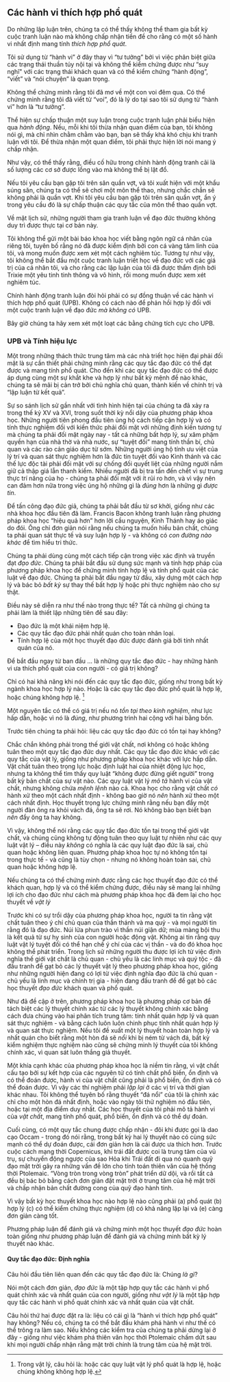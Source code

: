 ## Các hành vi thích hợp phổ quát

Do những lập luận trên, chúng ta có thể thấy không thể tham gia bất kỳ cuộc tranh luận nào mà không chấp nhận tiền đề cho rằng có một số hành vi nhất định mang tính *thích hợp phổ quát*.

Tôi sử dụng từ “hành vi” ở đây thay vì “tư tưởng” bởi vì việc phân biệt giữa các trạng thái thuần túy nội tại và không thể kiểm chứng được như “suy nghĩ" với các trạng thái khách quan và có thể kiểm chứng “hành động”, “viết” và “nói chuyện” là quan trọng.

Không thể chứng minh rằng tôi đã mơ về một con voi đêm qua. Có thể chứng minh rằng tôi đã viết từ “voi”, đó là lý do tại sao tôi sử dụng từ “hành vi” hơn là “tư tưởng”.

Thể hiện sự chấp thuận một suy luận trong cuộc  tranh luận phải biểu hiện qua *hành động*. Nếu, mỗi khi tôi thừa nhận quan điểm của bạn, tôi không nói gì, mà chỉ nhìn chằm chằm vào bạn, bạn sẽ thấy khá khó chịu khi tranh luận với tôi. Để thừa nhận một quan điểm, tôi phải thực hiện lời nói mang ý chấp nhận.

Như vậy, có thể thấy rằng, điều cố hữu trong chính hành động tranh cãi là số lượng các cơ sở được lồng vào mà không thể bị lật đổ.

Nếu tôi yêu cầu bạn gặp tôi trên sân quần vợt, và tôi xuất hiện với một khẩu súng săn, chúng ta có thể sẽ chơi một môn thể thao, nhưng chắc chắn sẽ không phải là quần vợt. Khi tôi yêu cầu bạn gặp tôi trên sân quần vợt, ẩn ý trong yêu cầu đó là sự chấp thuận các quy tắc của môn thể thao quần vợt.

Về mặt lịch sử, những người tham gia tranh luận về đạo đức thường không duy trì được thực tại cơ bản này.

Tôi không thể gửi một bài báo khoa học viết bằng ngôn ngữ cá nhân của riêng tôi, tuyên bố rằng nó đã được kiểm định bởi con cá vàng tâm linh của tôi, và mong muốn được xem xét một cách nghiêm túc. Tương tự như vậy, tôi không thể bắt đầu một cuộc tranh luận triết học về đạo đức với các giá trị của cá nhân tôi, và cho rằng các lập luận của tôi đã được thẩm định bới Trixie một yêu tinh tinh thông và vô hình, rồi mong muốn được xem xét nghiêm túc. 

Chính hành động tranh luận đòi hỏi phải có sự đồng thuận về các hành vi thích hợp phổ quát (UPB). Không có cách nào để phản hồi hợp lý đối với một cuộc tranh luận về đạo đức *mà không có* UPB.

Bây giờ chúng ta hãy xem xét một loạt các bằng chứng tích cực cho UPB.

### UPB và Tính hiệu lực

Một trong những thách thức trung tâm mà các nhà triết học hiện đại phải đối mặt là sự cần thiết phải chứng minh rằng các quy tắc đạo đức có thể đạt được và mang tính phổ quát. Cho đến khi các quy tắc đạo đức có thể được áp dụng cùng một sự khắt khe và hợp lý như bất kỳ mệnh đề nào khác, chúng ta sẽ mãi bị cản trở bởi chủ nghĩa chủ quan, thành kiến về chính trị và “lập luận từ kết quả”.

Sự so sánh lịch sử gần nhất với tình hình hiện tại của chúng ta đã xảy ra trong thế kỷ XV và XVI, trong suốt thời kỳ nổi dậy của phương pháp khoa học. Những người tiên phong đầu tiên ủng hộ cách tiếp cận hợp lý và có tính thực nghiệm đối với kiến thức phải đối mặt với những định kiến tương tự mà chúng ta phải đối mặt ngày nay - tất cả những bất hợp lý, sự xâm phậm quyền hạn của nhà thờ và nhà nước, sự “tuyệt đối” mang tính thần bí, chủ quan và các rào cản giáo dục từ sớm. Những người ủng hộ tính ưu việt của lý trí và quan sát thực nghiệm hơn là đức tin tuyệt đối vào  Kinh thánh và các thế lực độc tài phải đối mặt với sự chống đối quyết liệt của những người nắm giữ cả thập giá lẫn thanh kiếm. Nhiều người đã bị tra tấn đến chết vì sự trung thực trí năng của họ - chúng ta phải đối mặt với ít rủi ro hơn, và vì vậy nên can đảm hơn nữa trong việc ủng hộ những gì là *đúng* hơn là những gì *được tin*.

Để tấn công đạo đức giả, chúng ta phải bắt đầu từ sơ khởi, giống như các nhà khoa học đầu tiên đã làm. Francis Bacon không tranh luận rằng phương pháp khoa học “hiệu quả hơn” hơn lời cầu nguyện, Kinh Thánh hay áo giác do đói. Ông chỉ đơn giản nói rằng nếu chúng ta muốn hiểu bản chất, chúng ta phải quan sát thực tế và suy luận hợp lý - và không có *con đường nào khác* để tìm hiểu tri thức.

Chúng ta phải dùng cùng một cách tiếp cận trong việc xác định và truyền đạt *đạo đức*. Chúng ta phải bắt đầu sử dụng sức mạnh và tính hợp pháp của phương pháp khoa học để chứng minh tính hợp lệ và tính phổ quát của các luật về đạo đức. Chúng ta phải bắt đầu ngay từ đầu, xây dựng một cách hợp lý và bác bỏ *bất kỳ* sự thay thế bất hợp lý hoặc phi thực nghiệm nào cho sự thật.

Điều này sẽ diễn ra như thế nào trong thực tế? Tất cả những gì chúng ta phải làm là thiết lập những tiên đề sau đây:

- Đạo đức là một khái niệm hợp lệ.
- Các quy tắc đạo đức phải nhất quán cho toàn nhân loại.
- Tính hợp lệ của một học thuyết đạo đức được đánh giá bởi tính nhất quán của nó.

Để bắt đầu ngay từ ban đầu … là những quy tắc đạo đức - hay những hành vi ưa thích phổ quát của con người - có giá trị không?

Chỉ có hai khả năng khi nói đến các quy tắc đạo đức, giống như trong bất kỳ ngành khoa học hợp lý nào. Hoặc là các quy tắc đạo đức phổ quát là hợp lệ, hoặc chúng không hợp lệ. [^6]

Một nguyên tắc có thể có giá trị nếu nó *tồn tại theo kinh nghiệm*, như lực hấp dẫn, hoặc vì nó là *đúng*, như phương trình hai cộng với hai bằng bốn.

Trước tiên chúng ta phải hỏi: liệu các quy tắc đạo đức có tồn tại hay không?

Chắc chắn không phải trong thế giới vật chất, nơi không có hoặc không tuân theo một quy tắc đạo đức duy nhất. Các quy tắc đạo đức khác với các quy tắc của vật lý, giống như phương pháp khoa học khác với lực hấp dẫn. Vật chất tuân theo trọng lực hoặc định luật hai của nhiệt động lực học, nhưng ta không thể tìm thấy quy luật “không được đừng giết người” trong bất kỳ bản chất của sự vật nào. Các quy luật vật lý *mô tả* hành vi của vật chất, nhưng không chứa *mệnh lệnh* nào cả. Khoa học cho rằng vật chất *có* hành xử theo một cách nhất định - không bao giờ nó *nên* hành xử theo một cách nhất định. Học thuyết trọng lực chứng minh rằng nếu bạn đẩy một người đàn ông ra khỏi vách đá, ông ta sẽ rơi. Nó không bảo bạn biết bạn *nên* đẩy ông ta hay không.

Vì vậy, không thể nói rằng các quy tắc đạo đức tồn tại trong thế giới vật chất, và chúng cũng không tự động tuân theo quy luật tự nhiên như các quy luật vật lý – điều này *không* có nghĩa là các quy luật đạo đức là sai, chủ quan hoặc không liên quan. Phương pháp khoa học tự nó không tồn tại trong thực tế - và cũng là tùy chọn - nhưng nó không hoàn toàn sai, chủ quan hoặc không hợp lệ.

Nếu chúng ta có thể chứng minh được rằng các học thuyết đạo đức có thể khách quan, hợp lý và có thể kiểm chứng được, điều này sẽ mang lại những lợi ích cho đạo đức như cách mà phương pháp khoa học đã đem lại cho học thuyết về *vật lý*

Trước khi có sự trổi dậy của phương pháp khoa học, người ta tin rằng vật chất tuân theo ý chí chủ quan của thần thánh và ma quỷ - và mọi người tin rằng đó là đạo đức. Núi lửa phun trào vì thần núi giận dữ; mùa màng bội thu là kết quả từ sự hy sinh của con người hoặc động vật. Không ai tin rằng quy luật vật lý tuyệt đối có thể hạn chế ý chí của các vị thần - và do đó khoa học không thể phát triển. Trong lịch sử những người thu được lợi ích từ việc định nghĩa thế giới vật chất là chủ quan - chủ yếu là các linh mục và quý tộc - đã đấu tranh để gạt bỏ các lý thuyết vật lý theo phương pháp khoa học, giống như những người hiện đang có lợi từ việc định nghĩa đạo đức là chủ quan - chủ yếu là linh mục và chính trị gia - hiện đang đấu tranh để để gạt bỏ các học thuyết *đạo đức* khách quan và phổ quát.

Như đã đề cập ở trên, phương pháp khoa học là phương pháp cơ bản để tách biệt các lý thuyết chính xác từ các lý thuyết không chính xác bằng cách đưa chúng vào hai phân tích trung tâm: tính nhất quán hợp lý và quan sát thực nghiệm - và bằng cách luôn luôn chinh phục tính nhất quán hợp lý và quan sát thực nghiệm. Nếu tôi đề xuất một lý thuyết hoàn toàn hợp lý và nhất quán cho biết rằng một hòn đá sẽ *nổi* khi bị ném từ vách đá, bất kỳ kiểm nghiệm thực nghiệm nào cũng sẽ chứng minh lý thuyết của tôi không chính xác, vì quan sát luôn thắng giả thuyết.

Một khía cạnh khác của phương pháp khoa học là niềm tin rằng, vì vật chất cấu tạo bởi sự kết hợp của các nguyên tử có tính chất phổ biến, ổn định và có thể đoán được, hành vi của vật chất cũng phải là phổ biến, ổn định và có thể đoán được. Vì vậy các thí nghiệm phải *lặp lại* ở các vị trí và thời gian khác nhau. Tôi không thể tuyên bố rằng thuyết “đá nổi” của tôi là chính xác chỉ cho một hòn đá nhất định, hoặc vào ngày tôi thử nghiệm nó đầu tiên, hoặc tại một địa điểm duy nhất. Các học thuyết của tôi phải mô tả hành vi của *vật chất*, mang tính phổ quát, phổ biến, ổn định và có thể dự đoán.

Cuối cùng, có một quy tắc chung được chấp nhận - đôi khi được gọi là dao cạo Occam - trong đó nói rằng, trong bất kỳ hai lý thuyết nào có cùng sức mạnh có thể dự đoán được, cái đơn giản hơn là cái được ưa thích hơn. Trước cuộc cách mạng thời Copernicus, khi trái đất được coi là trung tâm của vũ trụ, sự chuyển động ngược của sao Hỏa khi Trái đất đi qua nó quanh quỹ đạo mặt trời gây ra những vấn đề lớn cho tính toán thiên văn của hệ thống thời Ptolemaic. “Vòng tròn trong vòng tròn” phát triển dữ dội, và rồi tất cả đều bị bác bỏ bằng cách đơn giản đặt mặt trời ở trung tâm của hệ mặt trời và chấp nhận bản chất đường cong của quỹ đạo hành tinh.

Vì vậy bất kỳ học thuyết khoa học nào hợp lệ nào cũng phải (a) phổ quát (b) hợp lý (c) có thể kiểm chứng thực nghiệm (d) có khả năng lặp lại và (e) càng đơn giản càng tốt.

Phương pháp luận để đánh giá và chứng minh một học thuyết *đạo đức* hoàn toàn giống như phương pháp luận để đánh giá và chứng minh bất kỳ lý thuyết nào khác.

#### Quy tắc đạo đức: Định nghĩa

Câu hỏi đầu tiên liên quan đến các quy tắc đạo đức là: Chúng *là gì*?

Nói một cách đơn giản, *đạo đức* là một tập hợp quy tắc các hành vi phổ quát chính xác và nhất quán của con người, giống như *vật lý* là một tập hợp quy tắc các hành vi phổ quát chính xác và nhất quán của vật chất.

Câu hỏi thứ hai được đặt ra là: liệu có cái gì là “hành vi thích hợp phổ quát” hay không? Nếu có, chúng ta có thể bắt đầu khám phá hành vi như thế có thể trông ra làm sao. Nếu không các kiểm tra của chúng ta phải dừng lại ở đây - giống như việc khám phá thiên văn học thời Ptolemaic chấm dứt sau khi mọi người chấp nhận rằng mặt trời chính là trung tâm của hệ mặt trời.

[^6]: Trong vật lý, câu hỏi là: hoặc các quy luật vật lý phổ quát là hợp lệ, hoặc chúng không không hợp lệ.
